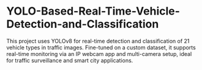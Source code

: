 # YOLO-Based-Real-Time-Vehicle-Detection-and-Classification
This project uses YOLOv8 for real-time detection and classification of 21 vehicle types in traffic images. Fine-tuned on a custom dataset, it supports real-time monitoring via an IP webcam app and multi-camera setup, ideal for traffic surveillance and smart city applications.
